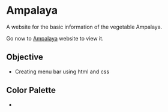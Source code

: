 # Ampalaya
A website for the basic information of the vegetable Ampalaya.

Go now to [Ampalaya](https://ampalaya-mrg.netlify.com) website to view it.

## Objective
* Creating menu bar using html and css

## Color Palette
* 